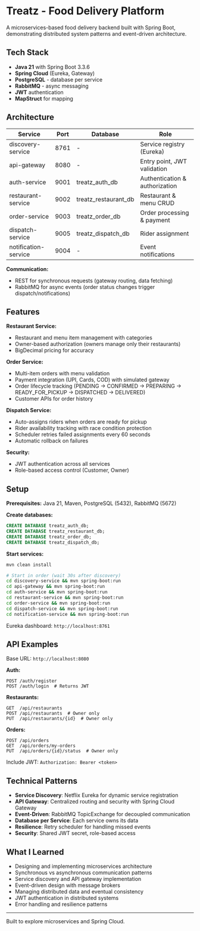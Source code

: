# Treatz - Food Delivery Platform

A microservices-based food delivery backend built with Spring Boot, demonstrating distributed system patterns and event-driven architecture.

## Tech Stack

- **Java 21** with Spring Boot 3.3.6
- **Spring Cloud** (Eureka, Gateway)
- **PostgreSQL** - database per service
- **RabbitMQ** - async messaging
- **JWT** authentication
- **MapStruct** for mapping

## Architecture

| Service | Port | Database | Role |
|---------|------|----------|------|
| discovery-service | 8761 | - | Service registry (Eureka) |
| api-gateway | 8080 | - | Entry point, JWT validation |
| auth-service | 9001 | treatz_auth_db | Authentication & authorization |
| restaurant-service | 9002 | treatz_restaurant_db | Restaurant & menu CRUD |
| order-service | 9003 | treatz_order_db | Order processing & payment |
| dispatch-service | 9005 | treatz_dispatch_db | Rider assignment |
| notification-service | 9004 | - | Event notifications |

**Communication:**
- REST for synchronous requests (gateway routing, data fetching)
- RabbitMQ for async events (order status changes trigger dispatch/notifications)

## Features

**Restaurant Service:**
- Restaurant and menu item management with categories
- Owner-based authorization (owners manage only their restaurants)
- BigDecimal pricing for accuracy

**Order Service:**
- Multi-item orders with menu validation
- Payment integration (UPI, Cards, COD) with simulated gateway
- Order lifecycle tracking (PENDING → CONFIRMED → PREPARING → READY_FOR_PICKUP → DISPATCHED → DELIVERED)
- Customer APIs for order history

**Dispatch Service:**
- Auto-assigns riders when orders are ready for pickup
- Rider availability tracking with race condition protection
- Scheduler retries failed assignments every 60 seconds
- Automatic rollback on failures

**Security:**
- JWT authentication across all services
- Role-based access control (Customer, Owner)

## Setup

**Prerequisites:** Java 21, Maven, PostgreSQL (5432), RabbitMQ (5672)

**Create databases:**
```sql
CREATE DATABASE treatz_auth_db;
CREATE DATABASE treatz_restaurant_db;
CREATE DATABASE treatz_order_db;
CREATE DATABASE treatz_dispatch_db;
```

**Start services:**
```bash
mvn clean install

# Start in order (wait 30s after discovery)
cd discovery-service && mvn spring-boot:run
cd api-gateway && mvn spring-boot:run
cd auth-service && mvn spring-boot:run
cd restaurant-service && mvn spring-boot:run
cd order-service && mvn spring-boot:run
cd dispatch-service && mvn spring-boot:run
cd notification-service && mvn spring-boot:run
```

Eureka dashboard: `http://localhost:8761`

## API Examples

Base URL: `http://localhost:8080`

**Auth:**
```
POST /auth/register
POST /auth/login  # Returns JWT
```

**Restaurants:**
```
GET  /api/restaurants
POST /api/restaurants  # Owner only
PUT  /api/restaurants/{id}  # Owner only
```

**Orders:**
```
POST /api/orders
GET  /api/orders/my-orders
PUT  /api/orders/{id}/status  # Owner only
```

Include JWT: `Authorization: Bearer <token>`

## Technical Patterns

- **Service Discovery**: Netflix Eureka for dynamic service registration
- **API Gateway**: Centralized routing and security with Spring Cloud Gateway
- **Event-Driven**: RabbitMQ TopicExchange for decoupled communication
- **Database per Service**: Each service owns its data
- **Resilience**: Retry scheduler for handling missed events
- **Security**: Shared JWT secret, role-based access

## What I Learned

- Designing and implementing microservices architecture
- Synchronous vs asynchronous communication patterns
- Service discovery and API gateway implementation
- Event-driven design with message brokers
- Managing distributed data and eventual consistency
- JWT authentication in distributed systems
- Error handling and resilience patterns

---

Built to explore microservices and Spring Cloud.
